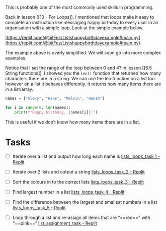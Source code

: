 This is probably one of the most commonly used skills in programming.

Back in lesson [[10 - For Loops]], I mentioned that loops make it easy to complete an instruction like messaging happy birthday to every user in an organisation with a simple loop. Look at the simple example below.

  

[https://replit.com/@bitFez/Listshappybirthdayexample#main.py](https://replit.com/@bitFez/Listshappybirthdayexample#main.py)

The example above is overly simplified. We will soon go into more complex examples.

Notice that I set the range of the loop between 0 and 4? in lesson [[6.5 String functions]], I showed you the `len()` function that returned how many characters there are in a string. We can use the len function on a list too. however on a list it behaves differently. It returns how many items there are in a list/array.

```Python
names = ["Alexy", "Hans", "Melvin", "Hakan"]

for i in range(0, len(names):
	print(f"Happy birthday, {names[i]}!")
```

This is useful if we don’t know how many items there are in a list.

# Tasks

- [ ] Iterate over a list and output how long each name is [lists_loops_task 1 - Replit](https://replit.com/@bitFez/listsloopstask1#main.py)
- [ ] Iterate over 2 lists and output a string [lists_loops_task_2 - Replit](https://replit.com/@bitFez/listsloopstask2#main.py)
- [ ] Sort the colours in to the correct lists [lists_loops_task_3 - Replit](https://replit.com/@bitFez/listsloopstask3#main.py)
- [ ] Find largest number in a list [lists_loops_task_4 - Replit](https://replit.com/@bitFez/listsloopstask4#main.py)
- [ ] Find the difference between the largest and smallest numbers in a list [lists_loops_task_5 - Replit](https://replit.com/@bitFez/listsloopstask5#main.py)

  

  

- [ ] Loop through a list and re-assign all items that are “==red==” with “==pink==” [list_assignment_task - Replit](https://replit.com/@bitFez/listassignmenttask#main.py)